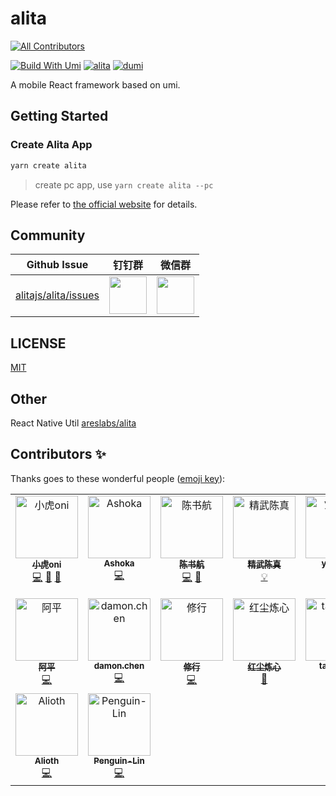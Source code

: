 # alita
<!-- ALL-CONTRIBUTORS-BADGE:START - Do not remove or modify this section -->
[![All Contributors](https://img.shields.io/badge/all_contributors-16-orange.svg?style=flat-square)](#contributors-)
<!-- ALL-CONTRIBUTORS-BADGE:END -->

[![Build With Umi](https://img.shields.io/badge/build%20with-umi-028fe4.svg?style=flat-square)](http://umijs.org/) <a href="https://alitajs.com"><img src="https://img.shields.io/badge/alitajs-alita-blue.svg" alt="alita" /></a>
[![dumi](https://img.shields.io/badge/docs%20by-dumi-blue)](https://github.com/umijs/dumi)

A mobile React framework based on umi.

## Getting Started

### Create Alita App

```bash
yarn create alita
```

> create pc app, use `yarn create alita --pc`

Please refer to [the official website](https://alitajs.com) for details.

## Community

| Github Issue | 钉钉群 | 微信群 |
| --- | --- | --- |
| [alitajs/alita/issues](https://github.com/alitajs/alita/issues) | <img src="./public/dingding.png" width="60" /> | <img src="./public/wechat.png" width="60" /> |

## LICENSE

[MIT](https://github.com/alitajs/alita/blob/master/LICENSE)

## Other

React Native Util [areslabs/alita](https://github.com/areslabs/alita)

## Contributors ✨

Thanks goes to these wonderful people ([emoji key](https://allcontributors.org/docs/en/emoji-key)):

<!-- ALL-CONTRIBUTORS-LIST:START - Do not remove or modify this section -->
<!-- prettier-ignore-start -->
<!-- markdownlint-disable -->
<table>
  <tbody>
    <tr>
      <td align="center" valign="top" width="14.28%"><a href="https://paypal.me/xiaohuoni?locale.x=zh_XC"><img src="https://avatars.githubusercontent.com/u/11746742?v=4?s=100" width="100px;" alt="小虎oni"/><br /><sub><b>小虎oni</b></sub></a><br /><a href="https://github.com/alitajs/alita/commits?author=xiaohuoni" title="Code">💻</a> <a href="https://github.com/alitajs/alita/commits?author=xiaohuoni" title="Documentation">📖</a> <a href="#design-xiaohuoni" title="Design">🎨</a></td>
      <td align="center" valign="top" width="14.28%"><a href="https://falcon11.github.io/"><img src="https://avatars.githubusercontent.com/u/5813440?v=4?s=100" width="100px;" alt="Ashoka"/><br /><sub><b>Ashoka</b></sub></a><br /><a href="https://github.com/alitajs/alita/commits?author=falcon11" title="Code">💻</a></td>
      <td align="center" valign="top" width="14.28%"><a href="https://github.com/hang1017"><img src="https://avatars.githubusercontent.com/u/48704410?v=4?s=100" width="100px;" alt="陈书航"/><br /><sub><b>陈书航</b></sub></a><br /><a href="https://github.com/alitajs/alita/commits?author=hang1017" title="Code">💻</a> <a href="#plugin-hang1017" title="Plugin/utility libraries">🔌</a></td>
      <td align="center" valign="top" width="14.28%"><a href="https://github.com/chenguzhen87"><img src="https://avatars.githubusercontent.com/u/28331609?v=4?s=100" width="100px;" alt="精武陈真"/><br /><sub><b>精武陈真</b></sub></a><br /><a href="#example-chenguzhen87" title="Examples">💡</a></td>
      <td align="center" valign="top" width="14.28%"><a href="https://github.com/zengyuhang"><img src="https://avatars.githubusercontent.com/u/4786840?v=4?s=100" width="100px;" alt="yuhang"/><br /><sub><b>yuhang</b></sub></a><br /><a href="#plugin-zengyuhang" title="Plugin/utility libraries">🔌</a></td>
      <td align="center" valign="top" width="14.28%"><a href="https://sorrycc.com/"><img src="https://avatars.githubusercontent.com/u/35128?v=4?s=100" width="100px;" alt="chencheng (云谦)"/><br /><sub><b>chencheng (云谦)</b></sub></a><br /><a href="#design-sorrycc" title="Design">🎨</a></td>
      <td align="center" valign="top" width="14.28%"><a href="http://fz6m.com"><img src="https://avatars.githubusercontent.com/u/59400654?v=4?s=100" width="100px;" alt="Yingci"/><br /><sub><b>Yingci</b></sub></a><br /><a href="#infra-fz6m" title="Infrastructure (Hosting, Build-Tools, etc)">🚇</a></td>
    </tr>
    <tr>
      <td align="center" valign="top" width="14.28%"><a href="https://github.com/xierenyuan"><img src="https://avatars.githubusercontent.com/u/7599351?v=4?s=100" width="100px;" alt="阿平"/><br /><sub><b>阿平</b></sub></a><br /><a href="https://github.com/alitajs/alita/commits?author=xierenyuan" title="Code">💻</a></td>
      <td align="center" valign="top" width="14.28%"><a href="https://github.com/chj-damon"><img src="https://avatars.githubusercontent.com/u/4902684?v=4?s=100" width="100px;" alt="damon.chen"/><br /><sub><b>damon.chen</b></sub></a><br /><a href="https://github.com/alitajs/alita/commits?author=chj-damon" title="Code">💻</a></td>
      <td align="center" valign="top" width="14.28%"><a href="https://github.com/sushi-su"><img src="https://avatars.githubusercontent.com/u/50985188?v=4?s=100" width="100px;" alt="修行"/><br /><sub><b>修行</b></sub></a><br /><a href="https://github.com/alitajs/alita/commits?author=sushi-su" title="Code">💻</a></td>
      <td align="center" valign="top" width="14.28%"><a href="https://github.com/532pyh"><img src="https://avatars.githubusercontent.com/u/26398280?v=4?s=100" width="100px;" alt="红尘炼心"/><br /><sub><b>红尘炼心</b></sub></a><br /><a href="https://github.com/alitajs/alita/commits?author=532pyh" title="Documentation">📖</a></td>
      <td align="center" valign="top" width="14.28%"><a href="https://github.com/tangbzai"><img src="https://avatars.githubusercontent.com/u/47456577?v=4?s=100" width="100px;" alt="tangbzai"/><br /><sub><b>tangbzai</b></sub></a><br /><a href="https://github.com/alitajs/alita/commits?author=tangbzai" title="Code">💻</a></td>
      <td align="center" valign="top" width="14.28%"><a href="https://github.com/Hexi1997"><img src="https://avatars.githubusercontent.com/u/66669483?v=4?s=100" width="100px;" alt="Hexi"/><br /><sub><b>Hexi</b></sub></a><br /><a href="https://github.com/alitajs/alita/commits?author=Hexi1997" title="Code">💻</a></td>
      <td align="center" valign="top" width="14.28%"><a href="https://github.com/damonwonghv"><img src="https://avatars.githubusercontent.com/u/11707312?v=4?s=100" width="100px;" alt="Damon Wong"/><br /><sub><b>Damon Wong</b></sub></a><br /><a href="https://github.com/alitajs/alita/commits?author=damonwonghv" title="Code">💻</a></td>
    </tr>
    <tr>
      <td align="center" valign="top" width="14.28%"><a href="https://github.com/Alioth1017"><img src="https://avatars.githubusercontent.com/u/10696356?v=4?s=100" width="100px;" alt="Alioth"/><br /><sub><b>Alioth</b></sub></a><br /><a href="https://github.com/alitajs/alita/commits?author=Alioth1017" title="Code">💻</a></td>
      <td align="center" valign="top" width="14.28%"><a href="https://github.com/Penguin-Lin"><img src="https://avatars.githubusercontent.com/u/33897969?v=4?s=100" width="100px;" alt="Penguin-Lin"/><br /><sub><b>Penguin-Lin</b></sub></a><br /><a href="https://github.com/alitajs/alita/commits?author=Penguin-Lin" title="Code">💻</a></td>
    </tr>
  </tbody>
</table>

<!-- markdownlint-restore -->
<!-- prettier-ignore-end -->

<!-- ALL-CONTRIBUTORS-LIST:END -->
